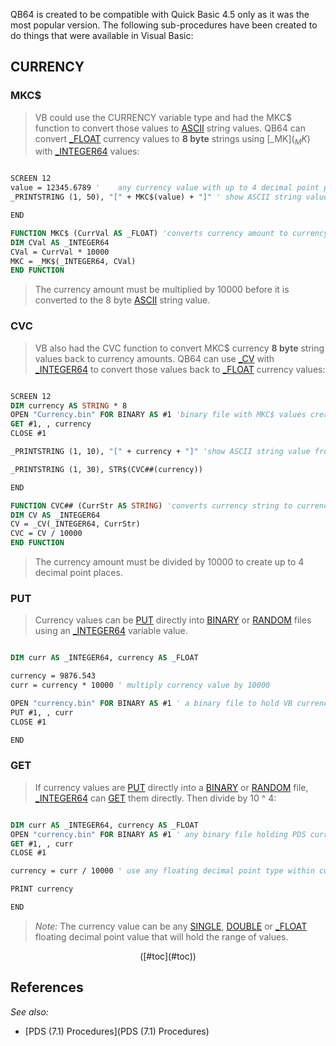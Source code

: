 QB64 is created to be compatible with Quick Basic 4.5 only as it was the most popular version. The following sub-procedures have been created to do things that were available in Visual Basic:

## CURRENCY



### MKC$

>  VB could use the CURRENCY variable type and had the MKC$ function to convert those values to [ASCII](ASCII) string values. QB64 can convert [_FLOAT](_FLOAT) currency values to **8 byte** strings using [_MK$](_MK$) with [_INTEGER64](_INTEGER64) values:

```vb

SCREEN 12
value = 12345.6789 '    any currency value with up to 4 decimal point places
_PRINTSTRING (1, 50), "[" + MKC$(value) + "]" ' show ASCII string value

END

FUNCTION MKC$ (CurrVal AS _FLOAT) 'converts currency amount to currency string
DIM CVal AS _INTEGER64
CVal = CurrVal * 10000
MKC = _MK$(_INTEGER64, CVal)
END FUNCTION 

```
>  The currency amount must be multiplied by 10000 before it is converted to the 8 byte [ASCII](ASCII) string value.

### CVC

>  VB also had the CVC function to convert MKC$ currency **8 byte** string values back to currency amounts. QB64 can use [_CV](_CV) with [_INTEGER64](_INTEGER64) to convert those values back to [_FLOAT](_FLOAT) currency values:

```vb

SCREEN 12
DIM currency AS STRING * 8
OPEN "Currency.bin" FOR BINARY AS #1 'binary file with MKC$ values created by PDS or VB
GET #1, , currency
CLOSE #1

_PRINTSTRING (1, 10), "[" + currency + "]" 'show ASCII string value from file

_PRINTSTRING (1, 30), STR$(CVC##(currency))

END

FUNCTION CVC## (CurrStr AS STRING) 'converts currency string to currency amount
DIM CV AS _INTEGER64
CV = _CV(_INTEGER64, CurrStr)
CVC = CV / 10000
END FUNCTION 

```
>  The currency amount must be divided by 10000 to create up to 4 decimal point places.

### PUT

>  Currency values can be [PUT](PUT) directly into [BINARY](BINARY) or [RANDOM](RANDOM) files using an [_INTEGER64](_INTEGER64) variable value.


```vb

DIM curr AS _INTEGER64, currency AS _FLOAT

currency = 9876.543
curr = currency * 10000 ' multiply currency value by 10000

OPEN "currency.bin" FOR BINARY AS #1 ' a binary file to hold VB currency values
PUT #1, , curr
CLOSE #1

END 

```

### GET

>  If currency values are [PUT](PUT) directly into a [BINARY](BINARY) or [RANDOM](RANDOM) file, [_INTEGER64](_INTEGER64) can [GET](GET) them directly. Then divide by 10 ^ 4: 


```vb

DIM curr AS _INTEGER64, currency AS _FLOAT
OPEN "currency.bin" FOR BINARY AS #1 ' any binary file holding PDS currency values
GET #1, , curr
CLOSE #1

currency = curr / 10000 ' use any floating decimal point type within currency range

PRINT currency

END 

```
>  *Note:* The currency value can be any [SINGLE](SINGLE), [DOUBLE](DOUBLE) or [_FLOAT](_FLOAT) floating decimal point value that will hold the range of values.

<p style="text-align: center">([#toc](#toc))</p>

## References


*See also:*
* [PDS (7.1) Procedures](PDS (7.1) Procedures)




